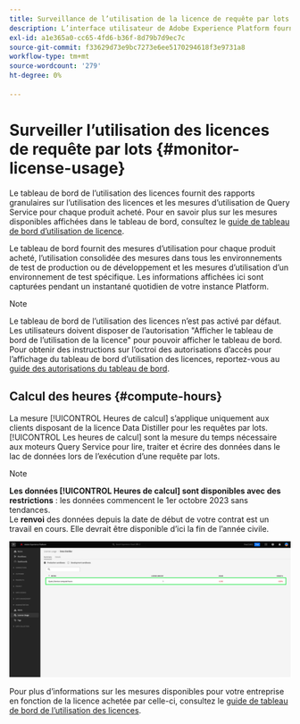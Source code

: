 ```yaml
---
title: Surveillance de l’utilisation de la licence de requête par lots
description: L’interface utilisateur de Adobe Experience Platform fournit un tableau de bord grâce auquel vous pouvez afficher des informations importantes sur l’utilisation de la licence Data Distiller de votre entreprise.
exl-id: a1e365a0-cc65-4fd6-b36f-8d79b7d9ec7c
source-git-commit: f33629d73e9bc7273e6ee5170294618f3e9731a8
workflow-type: tm+mt
source-wordcount: '279'
ht-degree: 0%

---
```


# Surveiller l’utilisation des licences de requête par lots {#monitor-license-usage}

Le tableau de bord de l’utilisation des licences fournit des rapports granulaires sur l’utilisation des licences et les mesures d’utilisation de Query Service pour chaque produit acheté. Pour en savoir plus sur les mesures disponibles affichées dans le tableau de bord, consultez le [guide de tableau de bord d’utilisation de licence](../../dashboards/guides/license-usage.md#available-metrics).

Le tableau de bord fournit des mesures d’utilisation pour chaque produit acheté, l’utilisation consolidée des mesures dans tous les environnements de test de production ou de développement et les mesures d’utilisation d’un environnement de test spécifique. Les informations affichées ici sont capturées pendant un instantané quotidien de votre instance Platform.

>[!NOTE]
>
>Le tableau de bord de l’utilisation des licences n’est pas activé par défaut. Les utilisateurs doivent disposer de l’autorisation &quot;Afficher le tableau de bord de l’utilisation de la licence&quot; pour pouvoir afficher le tableau de bord. Pour obtenir des instructions sur l’octroi des autorisations d’accès pour l’affichage du tableau de bord d’utilisation des licences, reportez-vous au [guide des autorisations du tableau de bord](../../dashboards/permissions.md).

## Calcul des heures {#compute-hours}

La mesure [!UICONTROL Heures de calcul] s’applique uniquement aux clients disposant de la licence Data Distiller pour les requêtes par lots. [!UICONTROL Les heures de calcul] sont la mesure du temps nécessaire aux moteurs Query Service pour lire, traiter et écrire des données dans le lac de données lors de l’exécution d’une requête par lots.

>[!NOTE]
>
>**Les données [!UICONTROL Heures de calcul] sont disponibles avec des restrictions** : les données commencent le 1er octobre 2023 sans tendances.<br>Le **renvoi** des données depuis la date de début de votre contrat est un travail en cours. Elle devrait être disponible d’ici la fin de l’année civile.

![Le tableau de bord de l’utilisation des licences avec la mesure des heures de calcul mise en surbrillance.](../images/data-distiller/compute-hours.png)

Pour plus d’informations sur les mesures disponibles pour votre entreprise en fonction de la licence achetée par celle-ci, consultez le [guide de tableau de bord de l’utilisation des licences](../../dashboards/guides/license-usage.md).
